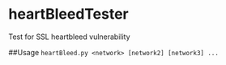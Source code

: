 heartBleedTester
================

Test for SSL heartbleed vulnerability

##Usage
`heartBleed.py <network> [network2] [network3] ...`
